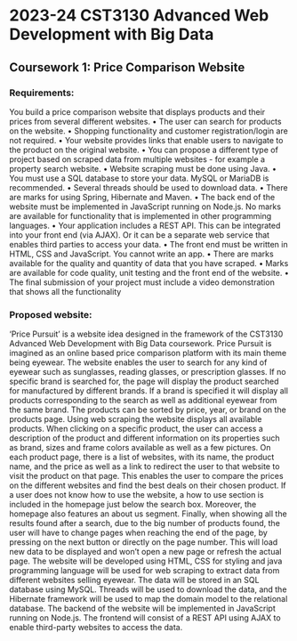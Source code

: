 # 2023-24 CST3130 Advanced Web Development with Big Data
## Coursework 1: Price Comparison Website
### Requirements:

You build a price comparison website that displays products and their prices from several different 
websites.
• The user can search for products on the website.
• Shopping functionality and customer registration/login are not required. 
• Your website provides links that enable users to navigate to the product on the original website.
• You can propose a different type of project based on scraped data from multiple websites - for example a 
property search website.
• Website scraping must be done using Java.
• You must use a SQL database to store your data. MySQL or MariaDB is recommended.
• Several threads should be used to download data.
• There are marks for using Spring, Hibernate and Maven.
• The back end of the website must be implemented in JavaScript running on Node.js. No marks are 
available for functionality that is implemented in other programming languages.
• Your application includes a REST API. This can be integrated into your front end (via AJAX). Or it can be a 
separate web service that enables third parties to access your data.
• The front end must be written in HTML, CSS and JavaScript. You cannot write an app.
• There are marks available for the quality and quantity of data that you have scraped.
• Marks are available for code quality, unit testing and the front end of the website.
• The final submission of your project must include a video demonstration that shows all the functionality


### Proposed website:

‘Price Pursuit’ is a website idea designed in the framework of the CST3130 Advanced Web Development with Big Data coursework. Price Pursuit is imagined as an online based price comparison platform with its main theme being eyewear.
The website enables the user to search for any kind of eyewear such as sunglasses, reading glasses, or prescription glasses. If no specific brand is searched for, the page will display the product searched for manufactured by different brands. If a brand is specified it will display all products corresponding to the search as well as additional eyewear from the same brand. The products can be sorted by price, year, or brand on the products page.
Using web scraping the website displays all available products. When clicking on a specific product, the user can access a description of the product and different information on its properties such as brand, sizes and frame colors available as well as a few pictures. On each product page, there is a list of websites, with its name, the product name, and the price as well as a link to redirect the user to that website to visit the product on that page. This enables the user to compare the prices on the different websites and find the best deals on their chosen product.
If a user does not know how to use the website, a how to use section is included in the homepage just below the search box. Moreover, the homepage also features an about us segment.
Finally, when showing all the results found after a search, due to the big number of products found, the user will have to change pages when reaching the end of the page, by pressing on the next button or directly on the page number. This will load new data to be displayed and won’t open a new page or refresh the actual page.
The website will be developed using HTML, CSS for styling and java programming language will be used for web scraping to extract data from different websites selling eyewear. The data will be stored in an SQL database using MySQL. Threads will be used to download the data, and the Hibernate framework will be used to map the domain model to the relational database. The backend of the website will be implemented in JavaScript running on Node.js. The frontend will consist of a REST API using AJAX to enable third-party websites to access the data.
